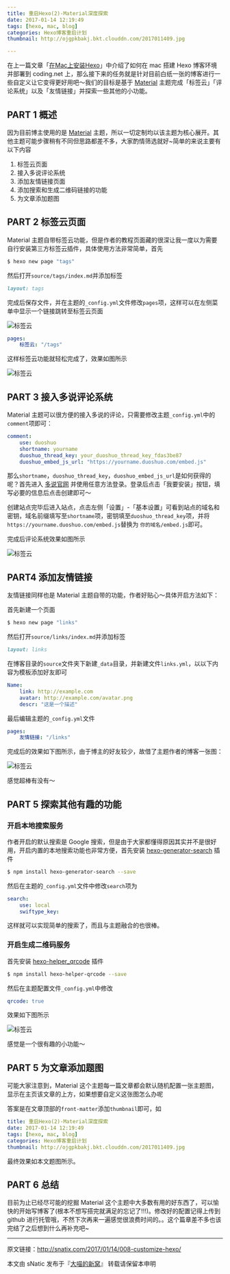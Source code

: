 ```yaml
---
title: 重启Hexo(2)-Material深度探索
date: 2017-01-14 12:19:49
tags: [hexo, mac, blog]
categories: Hexo博客重启计划
thumbnail: http://ojgpkbakj.bkt.clouddn.com/2017011409.jpg

---
```


在上一篇文章「[在Mac上安装Hexo](http://snatix.com/2017/01/08/007-install-hexo-on-mac/)」中介绍了如何在 mac 搭建 Hexo 博客环境并部署到 coding.net 上，那么接下来的任务就是针对目前白纸一张的博客进行一些自定义让它变得更好用吧～我们的目标是基于 [Material](https://material.viosey.com/) 主题完成「标签云」「评论系统」以及「友情链接」并探索一些其他的小功能。

<!--more-->

## PART 1 概述

因为目前博主使用的是 [Material](https://github.com/viosey/hexo-theme-material) 主题，所以一切定制均以该主题为核心展开。其他主题可能步骤稍有不同但思路都差不多，大家酌情筛选就好~简单的来说主要有以下内容

1. 标签云页面
2. 接入多说评论系统
3. 添加友情链接页面
4. 添加搜索和生成二维码链接的功能
5. 为文章添加题图

## PART 2 标签云页面

Material 主题自带标签云功能，但是作者的教程页面藏的很深让我一度以为需要自行安装第三方标签云插件，具体使用方法非常简单，首先

``` bash
$ hexo new page "tags"
```

然后打开`source/tags/index.md`并添加标签

``` md
layout: tags
```

完成后保存文件，并在主题的`_config.yml`文件修改`pages`项，这样可以在左侧菜单中显示一个链接跳转至标签云页面

![标签云](http://ojgpkbakj.bkt.clouddn.com/2017011402.png)

```yaml
pages:
	标签云: "/tags"
```

这样标签云功能就轻松完成了，效果如图所示

![标签云](http://ojgpkbakj.bkt.clouddn.com/2017011401.png)

## PART 3 接入多说评论系统

Material 主题可以很方便的接入多说的评论，只需要修改主题`_config.yml`中的`comment`项即可：

```yaml
comment:
    use: duoshuo
    shortname: yourname
    duoshuo_thread_key: your_duoshuo_thread_key_fdas3be87
    duoshuo_embed_js_url: "https://yourname.duoshuo.com/embed.js"
```

那么`shortname`，`duoshuo_thread_key`，`duoshuo_embed_js_url`是如何获得的呢？首先进入 [多说官网](http://duoshuo.com/) 并使用任意方法登录。登录后点击「我要安装」按钮，填写必要的信息后点击创建即可～

创建站点完毕后进入站点，点击左侧「设置」-「基本设置」可看到站点的域名和密钥，域名前缀填写至`shortname`项，密钥填至`duoshuo_thread_key`项，并将`https://yourname.duoshuo.com/embed.js`替换为 `你的域名/embed.js`即可。

完成后评论系统效果如图所示

![标签云](http://ojgpkbakj.bkt.clouddn.com/2017011403.png)

## PART4 添加友情链接

友情链接同样也是 Material 主题自带的功能，作者好贴心～具体开启方法如下：

首先新建一个页面

``` bash
$ hexo new page "links"
```

然后打开`source/links/index.md`并添加标签

``` markdown
layout: links
```

在博客目录的`source`文件夹下新建`_data`目录，并新建文件`links.yml`，以以下内容为模板添加好友即可

``` yaml
Name: 
    link: http://example.com
    avatar: http://example.com/avatar.png
    descr: "这是一个描述"
```

最后编辑主题的`_config.yml`文件

``` yaml
pages:
	友情链接: "/links"
```

完成后的效果如下图所示，由于博主的好友较少，故借了主题作者的博客一张图：

![标签云](http://ojgpkbakj.bkt.clouddn.com/2017011404.png)

感觉超棒有没有～

## PART 5 探索其他有趣的功能

### 开启本地搜索服务

作者开启的默认搜索是 Google 搜索，但是由于大家都懂得原因其实并不是很好用，开启内置的本地搜索功能也非常方便，首先安装 [hexo-generator-search](https://github.com/PaicHyperionDev/hexo-generator-search) 插件

```bash
$ npm install hexo-generator-search --save
```

然后在主题的`_config.yml`文件中修改`search`项为

``` yaml
search:
    use: local
    swiftype_key:
```

这样就可以实现简单的搜索了，而且与主题融合的也很棒。

### 开启生成二维码服务

首先安装 [hexo-helper_qrcode](https://github.com/yscoder/hexo-helper-qrcode) 插件

```bash
$ npm install hexo-helper-qrcode --save
```

然后在主题配置文件`_config.yml`中修改

``` yaml
qrcode: true
```

效果如下图所示

![标签云](http://ojgpkbakj.bkt.clouddn.com/2017011405.png)

感觉是一个很有趣的小功能～

## PART 5 为文章添加题图

可能大家注意到，Material 这个主题每一篇文章都会默认随机配置一张主题图，显示在主页该文章的上方，如果想要自定义这张图怎么办呢

答案是在文章顶部的`front-matter`添加`thumbnail`即可，如

``` yaml
title: 重启Hexo(2)-Material深度探索
date: 2017-01-14 12:19:49
tags: [hexo, mac, blog]
categories: Hexo博客重启计划
thumbnail: http://ojgpkbakj.bkt.clouddn.com/2017011409.jpg
```

最终效果如本文题图所示。

## PART 6 总结

目前为止已经尽可能的挖掘 Material 这个主题中大多数有用的好东西了，可以愉快的开始写博客了(根本不想写搭完就满足的忘记了!!!)。修改好的配置记得上传到 github 进行托管哦，不然下次再来一遍感觉很浪费时间的。。这个篇章差不多也该完结了之后想到什么再补充吧~

---
原文链接：http://snatix.com/2017/01/14/008-customize-hexo/

本文由 sNatic 发布于『[大喵的新窝](http://snatix.com)』 转载请保留本申明